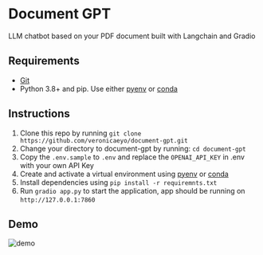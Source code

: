# Document GPT

LLM chatbot based on your PDF document built with Langchain and Gradio

## Requirements

- [Git](https://git-scm.com/)
- Python 3.8+ and pip. Use either [pyenv](https://github.com/pyenv/pyenv) or [conda](https://docs.conda.io/en/latest/)

## Instructions

1. Clone this repo by running `git clone https://github.com/veronicaeyo/document-gpt.git`
2. Change your directory to document-gpt by running: `cd document-gpt`
3. Copy the `.env.sample` to `.env` and replace the `OPENAI_API_KEY` in .env with your own API Key
4. Create and activate a virtual environment using [pyenv](https://akrabat.com/creating-virtual-environments-with-pyenv/) or [conda](https://conda.io/projects/conda/en/latest/user-guide/tasks/manage-environments.html)
5. Install dependencies using `pip install -r requiremnts.txt`
6. Run `gradio app.py` to start the application, app should be running on `http://127.0.0.1:7860`

## Demo

![demo](images/demo.gif)
